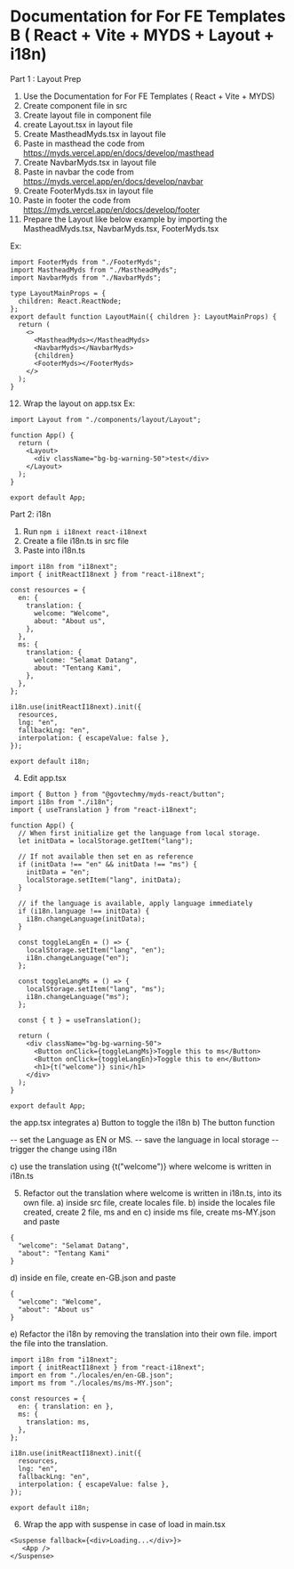 Documentation for For FE Templates B ( React + Vite + MYDS + Layout + i18n)
===

Part 1 : Layout Prep

1. Use the Documentation for For FE Templates ( React + Vite + MYDS)
2. Create component file in src
3. Create layout file in component file
4. create Layout.tsx in layout file
5. Create MastheadMyds.tsx in layout file
6. Paste in masthead the code from https://myds.vercel.app/en/docs/develop/masthead
7. Create NavbarMyds.tsx in layout file
8. Paste in navbar the code from
   https://myds.vercel.app/en/docs/develop/navbar
9. Create FooterMyds.tsx in layout file
10. Paste in footer the code from
    https://myds.vercel.app/en/docs/develop/footer
11. Prepare the Layout like below example by importing the MastheadMyds.tsx, NavbarMyds.tsx, FooterMyds.tsx

Ex:

```
import FooterMyds from "./FooterMyds";
import MastheadMyds from "./MastheadMyds";
import NavbarMyds from "./NavbarMyds";

type LayoutMainProps = {
  children: React.ReactNode;
};
export default function LayoutMain({ children }: LayoutMainProps) {
  return (
    <>
      <MastheadMyds></MastheadMyds>
      <NavbarMyds></NavbarMyds>
      {children}
      <FooterMyds></FooterMyds>
    </>
  );
}
```

12. Wrap the layout on app.tsx
Ex: 
```
import Layout from "./components/layout/Layout";

function App() {
  return (
    <Layout>
      <div className="bg-bg-warning-50">test</div>
    </Layout>
  );
}

export default App;
```

Part 2: i18n

1. Run `npm i i18next react-i18next`
2. Create a file i18n.ts in src file
3. Paste into i18n.ts

```
import i18n from "i18next";
import { initReactI18next } from "react-i18next";

const resources = {
  en: {
    translation: {
      welcome: "Welcome",
      about: "About us",
    },
  },
  ms: {
    translation: {
      welcome: "Selamat Datang",
      about: "Tentang Kami",
    },
  },
};

i18n.use(initReactI18next).init({
  resources,
  lng: "en",
  fallbackLng: "en",
  interpolation: { escapeValue: false },
});

export default i18n;
```

4. Edit app.tsx

```
import { Button } from "@govtechmy/myds-react/button";
import i18n from "./i18n";
import { useTranslation } from "react-i18next";

function App() {
  // When first initialize get the language from local storage.
  let initData = localStorage.getItem("lang");

  // If not available then set en as reference
  if (initData !== "en" && initData !== "ms") {
    initData = "en";
    localStorage.setItem("lang", initData);
  }

  // if the language is available, apply language immediately
  if (i18n.language !== initData) {
    i18n.changeLanguage(initData);
  }

  const toggleLangEn = () => {
    localStorage.setItem("lang", "en");
    i18n.changeLanguage("en");
  };

  const toggleLangMs = () => {
    localStorage.setItem("lang", "ms");
    i18n.changeLanguage("ms");
  };

  const { t } = useTranslation();

  return (
    <div className="bg-bg-warning-50">
      <Button onClick={toggleLangMs}>Toggle this to ms</Button>
      <Button onClick={toggleLangEn}>Toggle this to en</Button>
      <h1>{t("welcome")} sini</h1>
    </div>
  );
}

export default App;
```

the app.tsx integrates
a) Button to toggle the i18n
b) The button function

-- set the Language as EN or MS.
-- save the language in local storage
-- trigger the change using i18n

c) use the translation using {t("welcome")} where welcome is written in i18n.ts

5. Refactor out the translation where welcome is written in i18n.ts, into its own file.
   a) inside src file, create locales file.
   b) inside the locales file created, create 2 file, ms and en
   c) inside ms file, create ms-MY.json and paste

```
{
  "welcome": "Selamat Datang",
  "about": "Tentang Kami"
}
```

d) inside en file, create en-GB.json and paste

```
{
  "welcome": "Welcome",
  "about": "About us"
}
```

e) Refactor the i18n by removing the translation into their own file. import the file into the translation.

```
import i18n from "i18next";
import { initReactI18next } from "react-i18next";
import en from "./locales/en/en-GB.json";
import ms from "./locales/ms/ms-MY.json";

const resources = {
  en: { translation: en },
  ms: {
    translation: ms,
  },
};

i18n.use(initReactI18next).init({
  resources,
  lng: "en",
  fallbackLng: "en",
  interpolation: { escapeValue: false },
});

export default i18n;
```

6. Wrap the app with suspense in case of load in main.tsx

```
<Suspense fallback={<div>Loading...</div>}>
   <App />
</Suspense>
```
